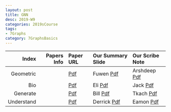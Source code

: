 ```yaml
---
layout: post
title: GNN   
desc: 2019-W9
categories: 2019sCourse
tags:
- 7Graphs
category: 7GraphsBasics
---
```



| Index | Papers Info | Paper URL| Our Summary Slide |Our Scribe Note |
| -----: | -------------------------------: | :----- | :----- | :----- | 
| Geometric |      | [Pdf]() | Fuwen [Pdf]() | Arshdeep [Pdf]() | 
| Bio |      | [Pdf]() | Eli [Pdf]() | Jack [Pdf]() | 
| Generate |      | [Pdf]() | Bill [Pdf]() | Tkach [Pdf]() | 
| Understand |      | [Pdf]() | Derrick [Pdf]() | Eamon [Pdf]() | 
